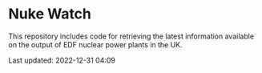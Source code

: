 # Nuke Watch

This repository includes code for retrieving the latest information available on the output of EDF nuclear power plants in the UK.

Last updated: 2022-12-31 04:09
